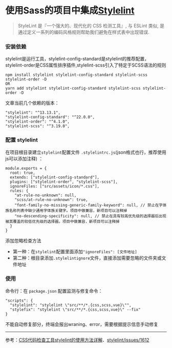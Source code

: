# 使用Sass的项目中集成[Stylelint](https://stylelint.io/)
> StyleLint 是『一个强大的、现代化的 CSS 检测工具』, 与 ESLint 类似, 是通过定义一系列的编码风格规则帮助我们避免在样式表中出现错误.

### 安装依赖
stylelint是运行工具，stylelint-config-standard是stylelint的推荐配置，stylelint-order是CSS属性排序插件,stylelint-scss引入了特定于SCSS语法的规则
```
npm install stylelint stylelint-config-standard stylelint-scss stylelint-order -D
OR
yarn add stylelint stylelint-config-standard stylelint-scss stylelint-order -D
```
文章当前几个依赖的版本：
```
"stylelint": "^13.13.1",
"stylelint-config-standard": "^22.0.0",
"stylelint-order": "^4.1.0",
"stylelint-scss": "^3.19.0",
```

### 配置 stylelint
在项目根目录建立`stylelint`配置文件 `.stylelintrc.js`(json格式也行，推荐使用js可以添加注释) ：
```
module.exports = {
  root: true,
  extends: ["stylelint-config-standard"],
  plugins: ["stylelint-order", "stylelint-scss"],
  ignoreFiles: ["src/assets/icon/*.css"],
  rules: {
    "at-rule-no-unknown": null,
    "scss/at-rule-no-unknown": true,
    "font-family-no-missing-generic-family-keyword": null, // 禁止在字体族名称列表中缺少通用字体族关键字。项目中做兼容，新项目可以注释掉
    "no-descending-specificity": null, // 禁止在具有较高优先级的选择器后出现被其覆盖的较低优先级的选择器。项目中做兼容，新项目可以注释掉
  }
}
```
添加忽略检查方法
- 第一种：在`stylelint`配置里面添加`"ignoreFiles": [文件地址]`
- 第二种：根目录添加`.stylelintignore`文件，直接添加需要忽略的文件夹或文件地址

### 使用
命令行：在 `package.json` 配置监测与修复命令：
```
"scripts": {
  "stylelint": "stylelint \"src/**/*.{css,scss,vue}\"",
  "stylefix": "stylelint \"src/**/*.{css,scss,vue}\" --fix"
}
```
不能自动修复部分，终端会报出wraning、error，需要根据提示信息手动修复

---
参考：[CSS代码检查工具stylelint的使用方法详解](https://www.jb51.net/article/179486.htm)、[stylelint/issues/1612](https://github.com/stylelint/stylelint/issues/1612)